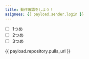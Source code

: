 ```yaml
---
title: 動作確認をしよう！
asignees: {{ payload.sender.login }}
---
```


* [ ] 1つめ
* [ ] 2つめ
* [ ] 3つめ

{{ payload.repository.pulls_url }}
